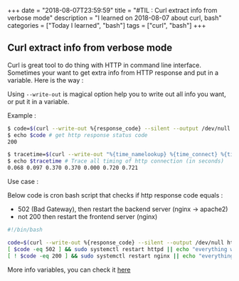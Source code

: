 +++
date = "2018-08-07T23:59:59"
title = "#TIL : Curl extract info from verbose mode"
description = "I learned on 2018-08-07 about curl, bash"
categories = ["Today I learned", "bash"]
tags = ["curl", "bash"]
+++



## Curl extract info from verbose mode

Curl is great tool to do thing with HTTP in command line interface. Sometimes your want to get extra info from HTTP response and put in a variable. Here is the way :

Using `--write-out` is magical option help you to write out all info you want, or put it in a variable.

Example :

```bash
$ code=$(curl --write-out %{response_code} --silent --output /dev/null https://khanhicetea.com)
$ echo $code # get http response status code
200
```

```bash
$ tracetime=$(curl --write-out "%{time_namelookup} %{time_connect} %{time_appconnect} %{time_pretransfer} %{time_redirect} %{time_starttransfer} %{time_total}" --silent --output /dev/null https://khanhicetea.com)
$ echo $tracetime # Trace all timing of http connection (in seconds)
0.068 0.097 0.370 0.370 0.000 0.720 0.721
```

Use case :

Below code is cron bash script that checks if http response code equals :

- 502 (Bad Gateway), then restart the backend server (nginx -> apache2)
- not 200 then restart the frontend server (nginx)

```bash
#!/bin/bash

code=$(curl --write-out %{response_code} --silent --output /dev/null http://example.com)
[ $code -eq 502 ] && sudo systemctl restart httpd || echo "everything works fine"
[ ! $code -eq 200 ] && sudo systemctl restart nginx || echo "everything works fine"
```

More info variables, you can check it [here](https://ec.haxx.se/usingcurl-verbose.html)
